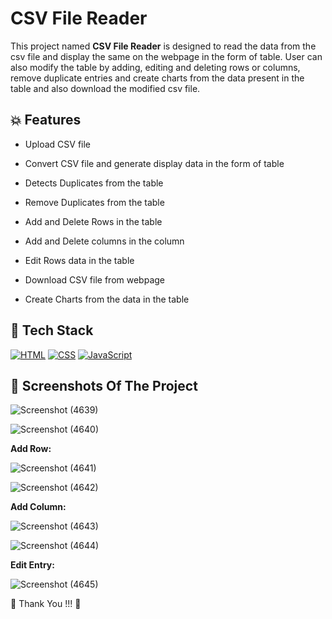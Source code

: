 # CSV File Reader



This project named **CSV File Reader** is designed to read the data from the csv file and display the same on the webpage in the form of table. User can also modify the table by adding, editing and deleting rows or columns, remove duplicate entries and create charts from the data present in the table and also download the modified csv file.



## 💥 Features

- Upload CSV file

- Convert CSV file and generate display data in the form of table 

- Detects Duplicates from the table

- Remove Duplicates from the table

- Add and Delete Rows in the table

- Add and Delete columns in the column

- Edit Rows data in the table

- Download CSV file from webpage

- Create Charts from the data in the table




## 📌 Tech Stack

[![HTML](https://img.shields.io/badge/HTML5-E34F26?style=for-the-badge&logo=html5&logoColor=white)](https://www.linkedin.com/)
[![CSS](https://img.shields.io/badge/CSS3-1572B6?style=for-the-badge&logo=css3&logoColor=white)](https://katherineoelsner.com/)
[![JavaScript](https://img.shields.io/badge/JavaScript-323330?style=for-the-badge&logo=javascript&logoColor=F7DF1E)](https://twitter.com/)




## 📸 Screenshots Of The Project


![Screenshot (4639)](https://user-images.githubusercontent.com/55338588/225990069-515de47e-a577-4b10-9f5b-72fc02c2a01e.png)


![Screenshot (4640)](https://user-images.githubusercontent.com/55338588/225989792-acab0b7e-dd42-47ff-ace3-cac36c0e11c9.png)


**Add Row:**

![Screenshot (4641)](https://user-images.githubusercontent.com/55338588/225989796-2230dbfe-be7e-42e2-803c-73074556944d.png)


![Screenshot (4642)](https://user-images.githubusercontent.com/55338588/226131709-834b93da-c27c-4e26-9f9b-8f8aedafde9a.png)


**Add Column:**

![Screenshot (4643)](https://user-images.githubusercontent.com/55338588/226131858-c347302d-8171-4390-a033-f3836733718d.png)


![Screenshot (4644)](https://user-images.githubusercontent.com/55338588/226131865-d966f4d2-c255-4d4b-94ed-1689d864226a.png)


**Edit Entry:**

![Screenshot (4645)](https://user-images.githubusercontent.com/55338588/226199604-ccca25be-28d1-41cf-8949-acec16a6310a.png)






💙 Thank You !!! 💙


